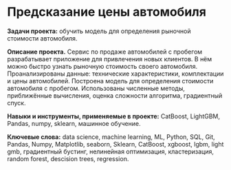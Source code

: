 
# Предсказание цены автомобиля

<b>Задачи проекта:</b> обучить модель для определения рыночной стоимости автомобиля.

<b> Описание проекта.</b> Сервис по продаже автомобилей с пробегом разрабатывает приложение для привлечения новых клиентов. В нём можно быстро узнать рыночную стоимость своего автомобиля. Проанализированы данные: технические характеристики, комплектации и цены автомобилей. Построена модель для определения стоимости автомобиля с пробегом.
Использованы численные методы, приближённые вычисления, оценка сложности алгоритма, градиентный спуск.

<b> Навыки и инструменты, применяемые в проекте:</b>
CatBoost, LightGBM, Pandas, numpy, sklearn, машинное обучение.

<b>Ключевые слова:</b> data science, machine learning, ML, Python, SQL, Git, Pandas, Numpy, Matplotlib, seaborn, Sklearn, CatBoost, xgboost, lgbm, light gmb, градиентный бустинг, нелинейная оптимизация, кластеризация, random forest, descision trees,  regression.
